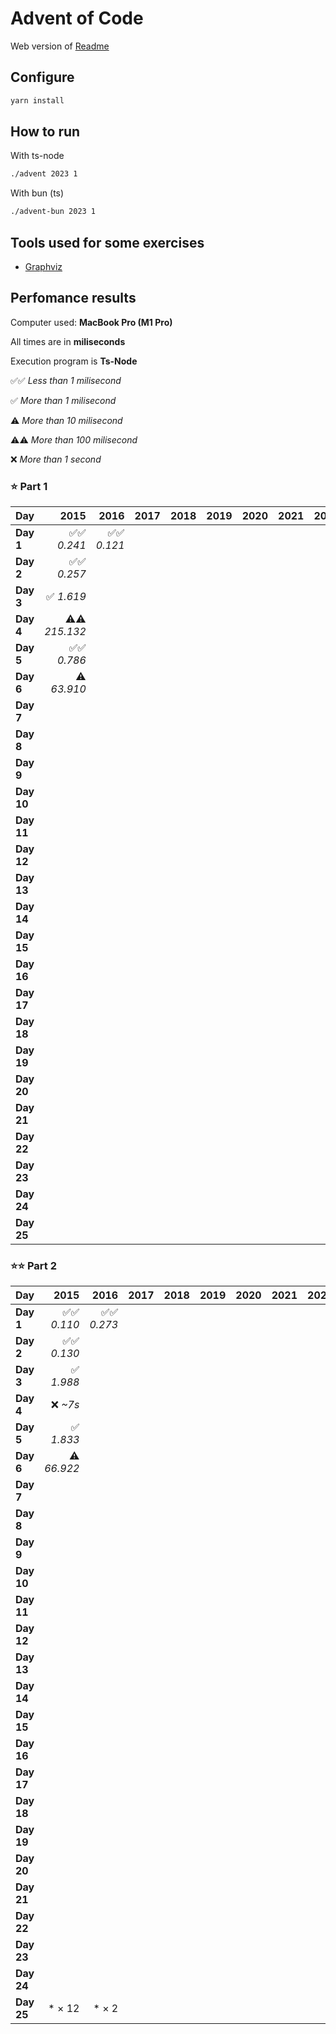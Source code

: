 # Advent of Code

Web version of [Readme](./README.web.md)

## Configure

```sh
yarn install
```

## How to run

With ts-node

```sh
./advent 2023 1
```

With bun (ts)

```sh
./advent-bun 2023 1
```

## Tools used for some exercises

* [Graphviz](https://graphviz.org)

## Perfomance results

Computer used: **MacBook Pro (M1 Pro)**

All times are in **miliseconds**

Execution program is **Ts-Node**

✅✅ _Less than 1 milisecond_

✅ _More than 1 milisecond_

⚠️ _More than 10 milisecond_

⚠️⚠️ _More than 100 milisecond_

❌ _More than 1 second_



### ⭐️ Part 1

| **Day**    |       **2015** |   **2016** | **2017** | **2018** | **2019** | **2020** | **2021** | **2022** |       **2023** |
|------------|---------------:|-----------:|---------:|---------:|---------:|---------:|---------:|---------:|---------------:|
| **Day 1**  |     ✅✅ _0.241_ | ✅✅ _0.121_ |          |          |          |          |          |          |     ✅✅ _0.640_ |
| **Day 2**  |     ✅✅ _0.257_ |            |          |          |          |          |          |          |     ✅✅ _0.106_ |
| **Day 3**  |      ✅ _1.619_ |            |          |          |          |          |          |          |      ✅ _2.676_ |
| **Day 4**  | ⚠️⚠️ _215.132_ |            |          |          |          |          |          |          |     ✅✅ _0.426_ |
| **Day 5**  |     ✅✅ _0.786_ |            |          |          |          |          |          |          |     ✅✅ _0.364_ |
| **Day 6**  |    ⚠️ _63.910_ |            |          |          |          |          |          |          |     ✅✅ _0.047_ |
| **Day 7**  |                |            |          |          |          |          |          |          |      ✅ _2.683_ |
| **Day 8**  |                |            |          |          |          |          |          |          |      ✅ _1.333_ |
| **Day 9**  |                |            |          |          |          |          |          |          |      ✅ _2.433_ |
| **Day 10** |                |            |          |          |          |          |          |          |      ✅ _1.766_ |
| **Day 11** |                |            |          |          |          |          |          |          |      ✅ _7.678_ |
| **Day 12** |                |            |          |          |          |          |          |          |    ⚠️ _23.652_ |
| **Day 13** |                |            |          |          |          |          |          |          |      ✅ _2.605_ |
| **Day 14** |                |            |          |          |          |          |          |          |      ✅ _3.359_ |
| **Day 15** |                |            |          |          |          |          |          |          |     ✅✅ _0.928_ |
| **Day 16** |                |            |          |          |          |          |          |          |      ✅ _6.506_ |
| **Day 17** |                |            |          |          |          |          |          |          | ⚠️⚠️ _731.511_ |
| **Day 18** |                |            |          |          |          |          |          |          |     ✅✅ _0.195_ |
| **Day 19** |                |            |          |          |          |          |          |          |      ✅ _1.710_ |
| **Day 20** |                |            |          |          |          |          |          |          |    ⚠️ _11.904_ |
| **Day 21** |                |            |          |          |          |          |          |          |    ⚠️ _47.542_ |
| **Day 22** |                |            |          |          |          |          |          |          | ⚠️⚠️ _209.524_ |
| **Day 23** |                |            |          |          |          |          |          |          |      ✅ _1.016_ |
| **Day 24** |                |            |          |          |          |          |          |          |    ⚠️ _35.950_ |
| **Day 25** |                |            |          |          |          |          |          |          |        _❌ INF_ |


### ⭐️⭐️ Part 2

| **Day**    |    **2015** |   **2016** | **2017** | **2018** | **2019** | **2020** | **2021** | **2022** |       **2023** |
|------------|------------:|-----------:|---------:|---------:|---------:|---------:|---------:|---------:|---------------:|
| **Day 1**  |  ✅✅ _0.110_ | ✅✅ _0.273_ |          |          |          |          |          |          |      ✅ _1.598_ |
| **Day 2**  |  ✅✅ _0.130_ |            |          |          |          |          |          |          |     ✅✅ _0.103_ |
| **Day 3**  |   ✅ _1.988_ |            |          |          |          |          |          |          |      ✅ _1.221_ |
| **Day 4**  |     ❌ _~7s_ |            |          |          |          |          |          |          |     ✅✅ _0.475_ |
| **Day 5**  |   ✅ _1.833_ |            |          |          |          |          |          |          |        ❌ _~8m_ |
| **Day 6**  | ⚠️ _66.922_ |            |          |          |          |          |          |          |     ✅✅ _0.041_ |
| **Day 7**  |             |            |          |          |          |          |          |          |      ✅ _5.344_ |
| **Day 8**  |             |            |          |          |          |          |          |          |      ✅ _6.380_ |
| **Day 9**  |             |            |          |          |          |          |          |          |     ✅✅ _0.925_ |
| **Day 10** |             |            |          |          |          |          |          |          |      ✅ _7.517_ |
| **Day 11** |             |            |          |          |          |          |          |          |      ✅ _5.206_ |
| **Day 12** |             |            |          |          |          |          |          |          | ⚠️⚠️ _528.548_ |
| **Day 13** |             |            |          |          |          |          |          |          |     ✅✅ _0.569_ |
| **Day 14** |             |            |          |          |          |          |          |          | ⚠️⚠️ _482.525_ |
| **Day 15** |             |            |          |          |          |          |          |          |      ✅ _1.341_ |
| **Day 16** |             |            |          |          |          |          |          |          |        ❌ _~1s_ |
| **Day 17** |             |            |          |          |          |          |          |          |        ❌ _~2s_ |
| **Day 18** |             |            |          |          |          |          |          |          |     ✅✅ _0.112_ |
| **Day 19** |             |            |          |          |          |          |          |          |      ✅ _2.112_ |
| **Day 20** |             |            |          |          |          |          |          |          |    ⚠️ _17.168_ |
| **Day 21** |             |            |          |          |          |          |          |          |       ❌ _~18s_ |
| **Day 22** |             |            |          |          |          |          |          |          |        ❌ _~1m_ |
| **Day 23** |             |            |          |          |          |          |          |          |        ❌ _~5s_ |
| **Day 24** |             |            |          |          |          |          |          |          |        ❌ _~7s_ |
| **Day 25** |      * × 12 |      * × 2 |          |          |          |          |          |          |             ⭐️ | * × 49        |
